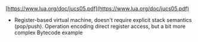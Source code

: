 [https://www.lua.org/doc/jucs05.pdf](https://www.lua.org/doc/jucs05.pdf)

- Register-based virtual machine, doesn't require explicit stack semantics (pop/push). Operation encoding direct register access, but a bit more complex
Bytecode example
